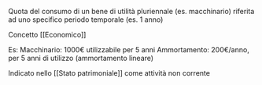 Quota del consumo di un bene di utilità pluriennale (es. macchinario) riferita ad uno specifico periodo temporale (es. 1 anno)

Concetto [[Economico]]


Es:
Macchinario: 1000€ utilizzabile per 5 anni
Ammortamento: 200€/anno, per 5 anni di utilizzo (ammortamento lineare)

Indicato nello [[Stato patrimoniale]] come attività non corrente